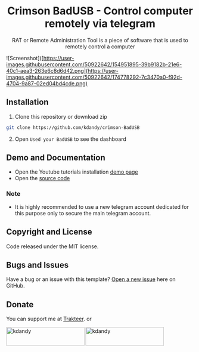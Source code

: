 <h1 align="center">Crimson BadUSB - Control computer remotely via telegram</h1>
<p align="center">RAT or Remote Administration Tool is a piece of software that is used to remotely control a computer</p>
<p align="center">

</p>

![Screenshot]([https://user-images.githubusercontent.com/50922642/154951895-39b9182b-21e6-40c1-aea3-263e6c8d6d42.png](https://user-images.githubusercontent.com/50922642/174778292-7c3470a0-f92d-4704-9a87-02ed04bd4cde.png)

## Installation

1. Clone this repository or download zip

```bash
git clone https://github.com/kdandy/crimson-BadUSB
```

2. Open `Used your BadUSB` to see the dashboard

## Demo and Documentation

- Open the Youtube tutorials installation [demo page](https://www.youtube.com/watch?v=3_xiK6oQjz8)
- Open the [source code](http://github.com/kdandy/Crimson-BadUSB)

### Note

- It is highly recommended to use a new telegram account dedicated for this purpose only to secure the main telegram account.

## Copyright and License

Code released under the MIT license.

## Bugs and Issues

Have a bug or an issue with this template? [Open a new issue](https://github.com/kdandy/crimson-BadUSB/issues/new) here on GitHub.

## Donate

You can support me at [Trakteer](https://trakteer.id/kdandy/tip). or
<p><a href="https://www.buymeacoffee.com/kdandy"> <img align="left" src="https://cdn.buymeacoffee.com/buttons/v2/default-yellow.png" height="50" width="210" alt="kdandy" /></a><a href="https://ko-fi.com/kdandy"> <img align="left" src="https://cdn.ko-fi.com/cdn/kofi3.png?v=3" height="50" width="210" alt="kdandy" /></a></p><br><br>
</p>
